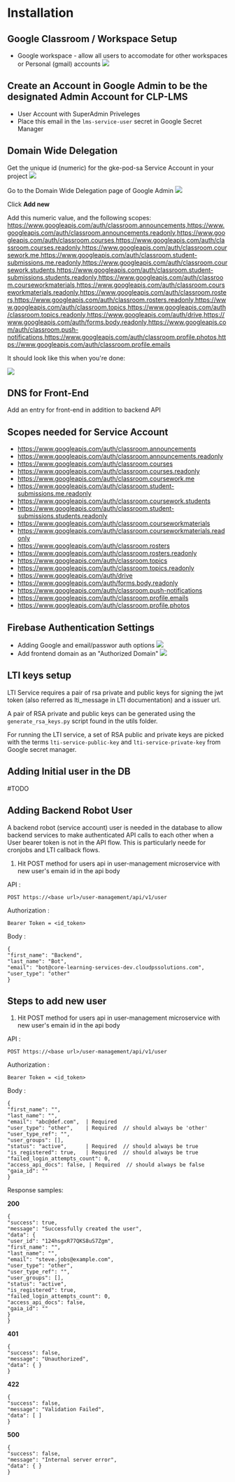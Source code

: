 # Installation

## Google Classroom / Workspace Setup

- Google workspace - allow all users to accomodate for other workspaces or Personal (gmail) accounts
  ![](docs/static/images/classroom_personal_accounts.png)

## Create an Account in Google Admin to be the designated Admin Account for CLP-LMS

- User Account with SuperAdmin Priveleges
- Place this email in the `lms-service-user` secret in Google Secret Manager

## Domain Wide Delegation

Get the unique id (numeric) for the gke-pod-sa Service Account in your project
![](docs/static/images/sa_unique_value.png)

Go to the Domain Wide Delegation page of Google Admin
![](docs/static/images/domain_wide_delegation.png)

Click __Add new__

Add this numeric value, and the following scopes:
https://www.googleapis.com/auth/classroom.announcements,https://www.googleapis.com/auth/classroom.announcements.readonly,https://www.googleapis.com/auth/classroom.courses,https://www.googleapis.com/auth/classroom.courses.readonly,https://www.googleapis.com/auth/classroom.coursework.me,https://www.googleapis.com/auth/classroom.student-submissions.me.readonly,https://www.googleapis.com/auth/classroom.coursework.students,https://www.googleapis.com/auth/classroom.student-submissions.students.readonly,https://www.googleapis.com/auth/classroom.courseworkmaterials,https://www.googleapis.com/auth/classroom.courseworkmaterials.readonly,https://www.googleapis.com/auth/classroom.rosters,https://www.googleapis.com/auth/classroom.rosters.readonly,https://www.googleapis.com/auth/classroom.topics,https://www.googleapis.com/auth/classroom.topics.readonly,https://www.googleapis.com/auth/drive,https://www.googleapis.com/auth/forms.body.readonly,https://www.googleapis.com/auth/classroom.push-notifications,https://www.googleapis.com/auth/classroom.profile.photos,https://www.googleapis.com/auth/classroom.profile.emails

It should look like this when you're done:

![](docs/static/images/client_id_access.png)


## DNS for Front-End

Add an entry for front-end in addition to backend API

## Scopes needed for Service Account

- https://www.googleapis.com/auth/classroom.announcements
- https://www.googleapis.com/auth/classroom.announcements.readonly
- https://www.googleapis.com/auth/classroom.courses
- https://www.googleapis.com/auth/classroom.courses.readonly
- https://www.googleapis.com/auth/classroom.coursework.me
- https://www.googleapis.com/auth/classroom.student-submissions.me.readonly
- https://www.googleapis.com/auth/classroom.coursework.students
- https://www.googleapis.com/auth/classroom.student-submissions.students.readonly
- https://www.googleapis.com/auth/classroom.courseworkmaterials
- https://www.googleapis.com/auth/classroom.courseworkmaterials.readonly
- https://www.googleapis.com/auth/classroom.rosters
- https://www.googleapis.com/auth/classroom.rosters.readonly
- https://www.googleapis.com/auth/classroom.topics
- https://www.googleapis.com/auth/classroom.topics.readonly
- https://www.googleapis.com/auth/drive
- https://www.googleapis.com/auth/forms.body.readonly
- https://www.googleapis.com/auth/classroom.push-notifications
- https://www.googleapis.com/auth/classroom.profile.emails
- https://www.googleapis.com/auth/classroom.profile.photos


## Firebase Authentication Settings
- Adding Google and email/passwor auth options
![](docs/static/images/auth_providers.png)
- Add frontend domain as an "Authorized Domain"
![](docs/static/images/authorized_domain.png)

## LTI keys setup

LTI Service requires a pair of rsa private and public keys for signing the jwt token (also referred as lti_message in LTI documentation) and a issuer url.

A pair of RSA private and public keys can be generated using the `generate_rsa_keys.py` script found in the utils folder.

For running the LTI service, a set of RSA public and private keys are picked with the terms `lti-service-public-key` and `lti-service-private-key` from Google secret manager.

## Adding Initial user in the DB

#TODO

## Adding Backend Robot User

A backend robot (service account) user is needed in the database to allow backend services to make authenticated API calls to each other when a User bearer token is not in the API flow. This is particularly neede for cronjobs and LTI callback flows.

1. Hit POST method for users api in user-management microservice with new user's emain id in the api body

API :

``` POST https://<base url>/user-management/api/v1/user ```

Authorization :

``` Bearer Token = <id_token> ```

Body :

```
{
"first_name": "Backend",
"last_name": "Bot",
"email": "bot@core-learning-services-dev.cloudpssolutions.com",
"user_type": "other"
}
```



## Steps to add new user

1. Hit POST method for users api in user-management microservice with new user's emain id in the api body

API :

``` POST https://<base url>/user-management/api/v1/user ```

Authorization :

``` Bearer Token = <id_token> ```

Body :

```
{
"first_name": "",
"last_name": "",
"email": "abc@def.com",  | Required
"user_type": "other",    | Required  // should always be 'other'
"user_type_ref": "",
"user_groups": [],
"status": "active",      | Required  // should always be true
"is_registered": true,   | Required  // should always be true
"failed_login_attempts_count": 0,
"access_api_docs": false, | Required  // should always be false
"gaia_id": ""
}
```

Response samples:

**200**
```
{
"success": true,
"message": "Successfully created the user",
"data": {
"user_id": "124hsgxR77QKS8uS7Zgm",
"first_name": "",
"last_name": "",
"email": "steve.jobs@example.com",
"user_type": "other",
"user_type_ref": "",
"user_groups": [],
"status": "active",
"is_registered": true,
"failed_login_attempts_count": 0,
"access_api_docs": false,
"gaia_id": ""
}
}
```
**401**
```
{
"success": false,
"message": "Unauthorized",
"data": { }
}
```
**422**
```
{
"success": false,
"message": "Validation Failed",
"data": [ ]
}
```

**500**
```
{
"success": false,
"message": "Internal server error",
"data": { }
}
```
